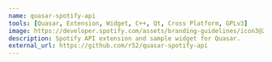 ```yaml
---
name: quasar-spotify-api
tools: [Quasar, Extension, Widget, C++, Qt, Cross Platform, GPLv3]
image: https://developer.spotify.com/assets/branding-guidelines/icon3@2x.png
description: Spotify API extension and sample widget for Quasar.
external_url: https://github.com/r52/quasar-spotify-api
---
```

